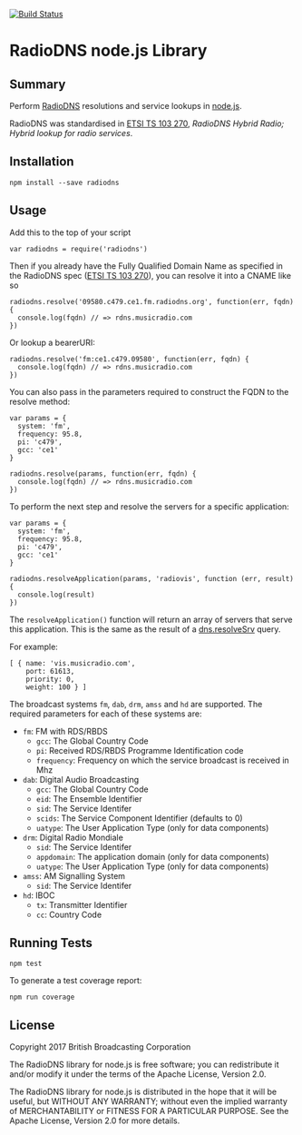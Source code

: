 [![Build Status](https://travis-ci.org/bbc/node-radiodns.svg?branch=master)](https://travis-ci.org/bbc/node-radiodns)


RadioDNS node.js Library
========================

## Summary

Perform [RadioDNS] resolutions and service lookups in [node.js].

RadioDNS was standardised in [ETSI TS 103 270],
_RadioDNS Hybrid Radio; Hybrid lookup for radio services_.


## Installation

    npm install --save radiodns


## Usage

Add this to the top of your script

    var radiodns = require('radiodns')

Then if you already have the Fully Qualified Domain Name as specified
in the RadioDNS spec ([ETSI TS 103 270]), you can resolve it into a CNAME like so

    radiodns.resolve('09580.c479.ce1.fm.radiodns.org', function(err, fqdn) {
      console.log(fqdn) // => rdns.musicradio.com
    })

Or lookup a bearerURI:

    radiodns.resolve('fm:ce1.c479.09580', function(err, fqdn) {
      console.log(fqdn) // => rdns.musicradio.com
    })

You can also pass in the parameters required to construct the FQDN to
the resolve method:

    var params = {
      system: 'fm',
      frequency: 95.8,
      pi: 'c479',
      gcc: 'ce1'
    }

    radiodns.resolve(params, function(err, fqdn) {
      console.log(fqdn) // => rdns.musicradio.com
    })


To perform the next step and resolve the servers for a specific application:

    var params = {
      system: 'fm',
      frequency: 95.8,
      pi: 'c479',
      gcc: 'ce1'
    }

    radiodns.resolveApplication(params, 'radiovis', function (err, result) {
      console.log(result)
    })

The `resolveApplication()` function will return an array of servers that serve this application.
This is the same as the result of a [dns.resolveSrv] query.

For example:

    [ { name: 'vis.musicradio.com',
        port: 61613,
        priority: 0,
        weight: 100 } ]



The broadcast systems `fm`, `dab`, `drm`, `amss` and `hd` are supported. 
The required parameters for each of these systems are:

* `fm`: FM with RDS/RBDS
  * `gcc`: The Global Country Code
  * `pi`: Received RDS/RBDS Programme Identification code
  * `frequency`: Frequency on which the service broadcast is received in Mhz
* `dab`: Digital Audio Broadcasting
  * `gcc`: The Global Country Code
  * `eid`: The Ensemble Identifier
  * `sid`: The Service Identifer
  * `scids`: The Service Component Identifier (defaults to 0)
  * `uatype`: The User Application Type (only for data components)
* `drm`: Digital Radio Mondiale
  * `sid`: The Service Identifer
  * `appdomain`: The application domain (only for data components)
  * `uatype`: The User Application Type (only for data components)
* `amss`: AM Signalling System
  * `sid`: The Service Identifer
* `hd`: IBOC
  * `tx`: Transmitter Identifier
  * `cc`: Country Code



## Running Tests

    npm test

To generate a test coverage report:

    npm run coverage


## License

Copyright 2017 British Broadcasting Corporation

The RadioDNS library for node.js is free software; you can redistribute it and/or
modify it under the terms of the Apache License, Version 2.0.

The RadioDNS library for node.js is distributed in the hope that it will be useful,
but WITHOUT ANY WARRANTY; without even the implied warranty of MERCHANTABILITY
or FITNESS FOR A PARTICULAR PURPOSE.  See the Apache License, Version 2.0 for
more details.




[node.js]:         https://nodejs.org/
[RadioDNS]:        https://en.wikipedia.org/wiki/RadioDNS
[dns.resolveSrv]:  https://nodejs.org/api/dns.html#dns_dns_resolvesrv_hostname_callback
[ETSI TS 103 270]: http://www.etsi.org/deliver/etsi_ts/103200_103299/103270/01.01.01_60/ts_103270v010101p.pdf

